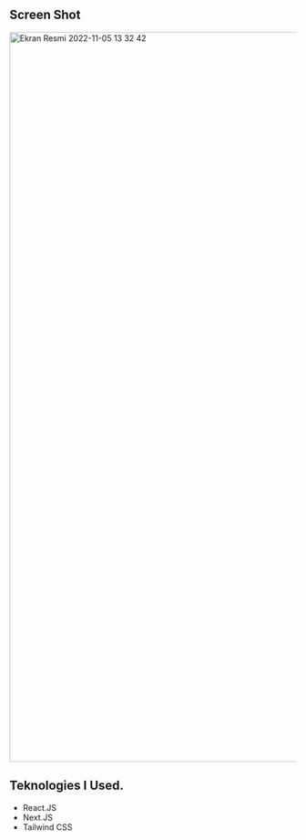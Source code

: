 ## Screen Shot

<img width="1280" alt="Ekran Resmi 2022-11-05 13 32 42" src="https://user-images.githubusercontent.com/95706081/200115634-d1e174ce-bcd4-4e71-baa5-97ceedcc3fbb.png">


## Teknologies I Used.

- React.JS
- Next.JS
- Tailwind CSS
